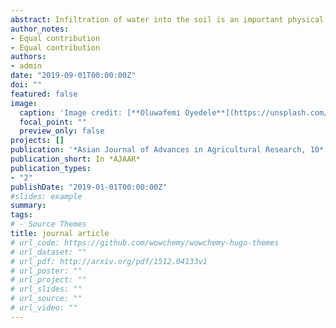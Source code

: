 ```yaml
---
abstract: Infiltration of water into the soil is an important physical process affecting the fate of water under field conditions, especially the amount of subsurface recharge and surface runoff and hence the hazard  of  soil  erosion.  The  study  was  conducted  to  evaluate  the  infiltration  models  of  soils developed  on  coastal  plain  sands  and  to  select  a  suitable  models  as  a  basis  to  improve  the management of the soil. A total of 16 infiltration runs were made with the double ring infiltrometer. For the purpose of getting best fitting model, the results obtained from various infiltration models were compared with observed field data. The parameters considered for best fitting of model were correlation coefficient  and  coefficient  of  variability  (CV).  Model-predicted cumulative  infiltration consistently  deviated  from  field-measured data,that  is,  the  models  under-predicted  cumulative infiltration  by several  orders  of  magnitude  for  Kostiakov,  Green  Ampt  and  Philip model  but  the model  over  predicted  cumulative  infiltration  for Horton  model.  The  results  of  the  soil  samples analysed revealed that the mean values of 707.50, 208.13 and 84.38 gkg-1 for sand, silt and clay with the textural class of sandy loam. The bulk density, particle density and total porosity had mean values  of  1.84  gcm-3,  2.44  gcm-3  and 22.56%.  However,  there  was  a  fairly  good  agreement between mean-measured cumulative infiltration (7.30 cm/hr, CV = 32.19%); Philips (1.93 cm/hr, CV = 42.49%); Kostiakov  (0.13  cm/hr, CV = 30.77%); Horton (64.49  cm/hr,  CV = 22.39%)  and Green Ampt model (42.04 cm/hr, CV = 0.57%) respectively. The data however showed that the correlation coefficient for Kostiakov (1.00) was best fitting in predicting the field measured data and this was closely followed by Green Ampt (0.88); while Philip’s model and Horton model showed a negative correlation (r = -0.88 and r = -0.82) with the field measured data. Conservation measures involving  mulching,  cover  cropping  and  afforestation  are  recommended  to  improve  the  soil structure and infiltration capacity.  
author_notes:
- Equal contribution
- Equal contribution
authors:
- admin
date: "2019-09-01T00:00:00Z"
doi: ""
featured: false
image:
  caption: 'Image credit: [**Oluwafemi Oyedele**](https://unsplash.com/photos/jdD8gXaTZsc)'
  focal_point: ""
  preview_only: false
projects: [] 
publication: '*Asian Journal of Advances in Agricultural Research, 10* (4)'
publication_short: In *AJAAR*
publication_types: 
- "2"
publishDate: "2019-01-01T00:00:00Z"
#slides: example
summary: 
tags:
# - Source Themes
title: journal article
# url_code: https://github.com/wowchemy/wowchemy-hugo-themes
# url_dataset: ""
# url_pdf: http://arxiv.org/pdf/1512.04133v1
# url_poster: ""
# url_project: ""
# url_slides: ""
# url_source: ""
# url_video: ""
---
```


